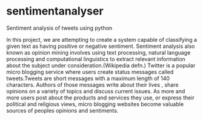 # sentimentanalyser
Sentiment analysis of tweets using python

In this project, we are attempting to create a system capable of classifying a
given text as having positive or negative sentiment. Sentiment analysis also
known as opinion mining involves using text processing, natural language processing
and computational linguistics to extract relevant information about
the subject under consideration.(Wikipedia defn.)
Twitter is a popular micro blogging service where users create status
messages called tweets.Tweets are short messages with a maximum length
of 140 characters. Authors of those messages write about their lives , share
opinions on a variety of topics and discuss current issues. As more and
more users post about the products and services they use, or express their
political and religious views, micro blogging websites become valuable sources
of peoples opinions and sentiments.
